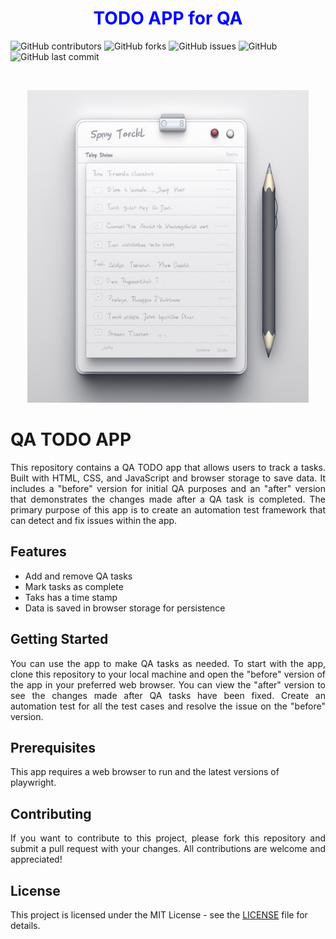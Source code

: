 ### <h1 align="center" style="color:blue;" id="heading">TODO APP for QA</h1>

![GitHub contributors](https://img.shields.io/github/contributors/saboye/QA-TODO-APP?color=blue&logo=github&style=for-the-badge)
![GitHub forks](https://img.shields.io/github/forks/saboye/QA-TODO-APP?logo=github&style=for-the-badge)
![GitHub issues](https://img.shields.io/github/issues-raw/saboye/QA-TODO-APP?style=for-the-badge)
![GitHub](https://img.shields.io/github/license/saboye/QA-TODO-APP?label=license&style=for-the-badge)
![GitHub last commit](https://img.shields.io/github/last-commit/saboye/QA-TODO-APP?style=for-the-badge)


<!-- PROJECT LOGO -->
<br />
<p align="center">
  <a>
    <img src="./images/TODO.png" alt="Logo" width="450" height="500">
  </a>
</p>

# QA TODO APP
<p align="justify">
This repository contains a QA TODO app that allows users to track a tasks. Built with HTML, CSS, and JavaScript and browser storage to save data. It includes a "before" version for initial QA purposes and an "after" version that demonstrates the changes made after a QA task is completed. The primary purpose of this app is to create an automation test framework that can detect and fix issues within the app.</p>

## Features
- Add and remove QA tasks
- Mark tasks as complete
- Taks has a time stamp 
- Data is saved in browser storage for persistence

## Getting Started

<p align="justify">
You can use the app to make QA tasks as needed. To start with the app, clone this repository to your local machine and open the "before" version of the app in your preferred web browser. You can view the "after" version to see the changes made after QA tasks have been fixed. Create an automation test for all the test cases and resolve the issue on the "before" version.</p>

## Prerequisites
This app requires a web browser to run and the latest versions of playwright.

## Contributing
<p align="justify">If you want to contribute to this project, please fork this repository and submit a pull request with your changes. All contributions are welcome and appreciated!</P>

## License
This project is licensed under the MIT License - see the [LICENSE](https://github.com/saboye/QA-TODO-APP/blob/main/LICENSE) file for details.
